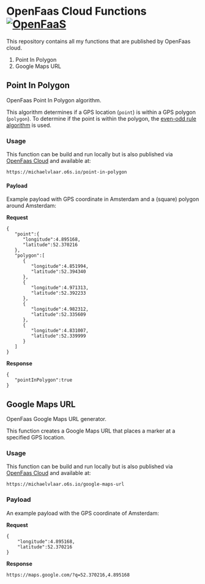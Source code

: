 # OpenFaas Cloud Functions [![OpenFaaS](https://img.shields.io/badge/openfaas-cloud-blue.svg)](https://www.openfaas.com)
This repository contains all my functions that are published by OpenFaas cloud.

1. Point In Polygon
2. Google Maps URL

## Point In Polygon
OpenFaas Point In Polygon algorithm. 

This algorithm determines if a GPS location (`point`) is within a GPS polygon (`polygon`). To determine if the point is within the polygon, the [even-odd rule algorithm](https://en.wikipedia.org/wiki/Even%E2%80%93odd_rule) is used.

### Usage

This function can be build and run locally but is also published via [OpenFaas Cloud](https://github.com/openfaas/openfaas-cloud) and available at:

`https://michaelvlaar.o6s.io/point-in-polygon`

#### Payload

Example payload with GPS coordinate in Amsterdam and a (square) polygon around Amsterdam:

**Request**
```
{
   "point":{
      "longitude":4.895168,
      "latitude":52.370216
   },
   "polygon":[
      {
         "longitude":4.851994,
         "latitude":52.394340
      },
      {
         "longitude":4.971313,
         "latitude":52.392233
      },
      {
         "longitude":4.982312,
         "latitude":52.335609
      },
      {
         "longitude":4.831007,
         "latitude":52.339999
      }
   ]
}
```

**Response**
```
{
   "pointInPolygon":true
}
```

## Google Maps URL
OpenFaas Google Maps URL generator. 

This function creates a Google Maps URL that places a marker at a specified GPS location.

### Usage
This function can be build and run locally but is also published via [OpenFaas Cloud](https://github.com/openfaas/openfaas-cloud) and available at:

`https://michaelvlaar.o6s.io/google-maps-url`

### Payload

An example payload with the GPS coordinate of Amsterdam:

**Request**
```
{
    "longitude":4.895168,
    "latitude":52.370216
}
```

**Response**
```
https://maps.google.com/?q=52.370216,4.895168
```